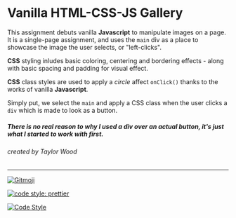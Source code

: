 # Vanilla HTML-CSS-JS Gallery

This assignment debuts vanilla **Javascript** to manipulate images on a page. 
It is a single-page assignment, and uses the `main` div as a place to showcase the image the user selects, or "left-clicks".

**CSS** styling inludes basic coloring, centering and bordering effects - along with basic spacing and padding for visual effect.

**CSS** class styles are used to apply a *circle* affect `onClick()` thanks to the works of vanilla **Javascript**.

Simply put, we select the `main` and apply a CSS class when the user clicks a `div` which is made to look as a button.
##### There is no real reason to why I used a div over an actual button, it's just what I started to work with first.

###### created by Taylor Wood

---

<a href="https://gitmoji.carloscuesta.me">
  <img src="https://img.shields.io/badge/gitmoji-%20😜%20😍-FFDD67.svg?style=flat-square" alt="Gitmoji">
</a>

[![code style: prettier](https://img.shields.io/badge/code_style-prettier-ff69b4.svg?style=flat-square)](https://github.com/prettier/prettier)

[![Code Style](https://badgen.net/badge/code%20style/airbnb/ff5a5f?icon=airbnb)](https://github.com/airbnb/javascript)
